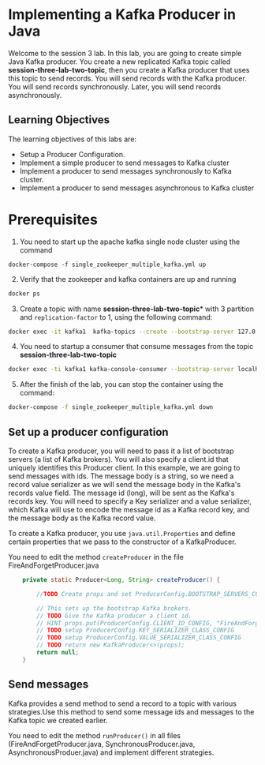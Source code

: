 # Implementing a Kafka Producer in Java
Welcome to the session 3 lab. In this lab, you are going to create simple Java Kafka producer. You create a new replicated Kafka topic called **session-three-lab-two-topic**, then you create a Kafka producer that uses this topic to send records. You will send records with the Kafka producer. You will send records synchronously. Later, you will send records asynchronously.

## Learning Objectives

The learning objectives of this labs are: 
  * Setup a Producer Configuration. 
  * Implement a simple producer to send messages to Kafka cluster
  * Implement a producer to send messages synchronously to Kafka cluster. 
  * Implement a producer to send messages asynchronous to Kafka cluster

# Prerequisites

1. You need to start up the apache kafka single node cluster using the command

```
docker-compose -f single_zookeeper_multiple_kafka.yml up
```

2. Verify that the zookeeper and kafka containers are up and running

```sh
docker ps
```
3. Create a topic with name **session-three-lab-two-topic*** with 3 partition and `replication-factor` to 1, using the following command:

```sh
docker exec -it kafka1  kafka-topics --create --bootstrap-server 127.0.0.1:19092 --replication-factor 1 --partitions 3 --topic session-three-lab-two-topic
```

4. You need to startup a consumer that consume messages from the topic  **session-three-lab-two-topic**

```sh
docker exec -ti kafka1 kafka-console-consumer --bootstrap-server localhost:19092 --topic session-three-lab-two-topic --from-beginning
```

5. After the finish of the lab, you can stop the container using the command:

```sh
docker-compose -f single_zookeeper_multiple_kafka.yml down
```


## Set up a producer configuration 

To create a Kafka producer, you will need to pass it a list of bootstrap servers (a list of Kafka brokers). You will also specify a client.id that uniquely identifies this Producer client. In this example, we are going to send messages with ids. The message body is a string, so we need a record value serializer as we will send the message body in the Kafka's records value field. The message id (long), will be sent as the Kafka's records key. You will need to specify a Key serializer and a value serializer, which Kafka will use to encode the message id as a Kafka record key, and the message body as the Kafka record value.


To create a Kafka producer, you use `java.util.Properties` and define certain properties that we pass to the constructor of a KafkaProducer. 


You need to edit the method `createProducer` in the file FireAndForgetProducer.java

```java
    private static Producer<Long, String> createProducer() {

        //TODO Create props and set ProducerConfig.BOOTSTRAP_SERVERS_CONFIG to BOOTSTRAP_SERVERS constant

        // This sets up the bootstrap Kafka brokers.
        // TODO Give the Kafka producer a client id.
        // HINT props.put(ProducerConfig.CLIENT_ID_CONFIG, "FireAndForgetProducer");
        // TODO setup ProducerConfig.KEY_SERIALIZER_CLASS_CONFIG
        // TODO setup ProducerConfig.VALUE_SERIALIZER_CLASS_CONFIG
        // TODO return new KafkaProducer<>(props);
        return null;
    }
```

## Send messages 

Kafka provides a  send method to send a record to a topic with various strategies.Use this method to send some message ids and messages to the Kafka topic we created earlier.

You need to edit the method `runProducer()` in all files (FireAndForgetProducer.java, SynchronousProducer.java, AsynchronousProduer.java) and implement different strategies. 

